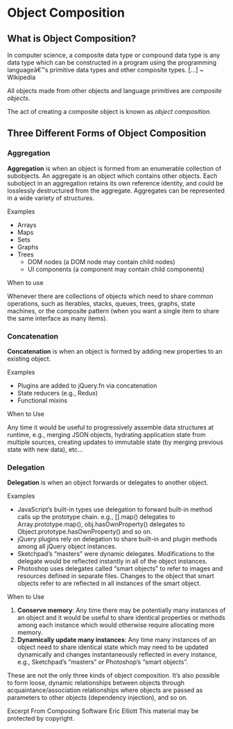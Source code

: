 # Object Composition

## What is Object Composition?

In computer science, a composite data type or compound data type is any data type which can be constructed in a program using the programming languageâ€™s primitive data types and other composite types. […] ~ Wikipedia

All objects made from other objects and language primitives are *composite objects*.

The act of creating a composite object is known as *object composition*.

## Three Different Forms of Object Composition

### Aggregation

**Aggregation** is when an object is formed from an enumerable collection of subobjects. An aggregate is an object which contains other objects. Each subobject in an aggregation retains its own reference identity, and could be losslessly destructured from the aggregate. Aggregates can be represented in a wide variety of structures.

Examples

* Arrays
* Maps
* Sets
* Graphs
* Trees
  * DOM nodes (a DOM node may contain child nodes)
  * UI components (a component may contain child components)

When to use

Whenever there are collections of objects which need to share common operations, such as iterables, stacks, queues, trees, graphs, state machines, or the composite pattern (when you want a single item to share the same interface as many items).

### Concatenation

**Concatenation** is when an object is formed by adding new properties to an existing object.

Examples
* Plugins are added to jQuery.fn via concatenation
* State reducers (e.g., Redux)
* Functional mixins

When to Use

Any time it would be useful to progressively assemble data structures at runtime, e.g., merging JSON objects, hydrating application state from multiple sources, creating updates to immutable state (by merging previous state with new data), etc…


### Delegation

**Delegation** is when an object forwards or delegates to another object.

Examples

* JavaScript’s built-in types use delegation to forward built-in method calls up the prototype chain. e.g., [].map() delegates to Array.prototype.map(), obj.hasOwnProperty() delegates to Object.prototype.hasOwnProperty() and so on.
* jQuery plugins rely on delegation to share built-in and plugin methods among all jQuery object instances.
* Sketchpad’s “masters” were dynamic delegates. Modifications to the delegate would be reflected instantly in all of the object instances.
* Photoshop uses delegates called “smart objects” to refer to images and resources defined in separate files. Changes to the object that smart objects refer to are reflected in all instances of the smart object.


When to Use

1. **Conserve memory**: Any time there may be potentially many instances of an object and it would be useful to share identical properties or methods among each instance which would otherwise require allocating more memory.
2. **Dynamically update many instances**: Any time many instances of an object need to share identical state which may need to be updated dynamically and changes instantaneously reflected in every instance, e.g., Sketchpad’s “masters” or Photoshop’s “smart objects”.

These are not the only three kinds of object composition. It’s also possible to form loose, dynamic relationships between objects through acquaintance/association relationships where objects are passed as parameters to other objects (dependency injection), and so on.

Excerpt From
Composing Software
Eric Elliott
This material may be protected by copyright.
